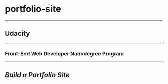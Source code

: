 # portfolio-site
---
## Udacity
---
### **Front-End Web Developer Nanodegree Program**
---
*Build a Portfolio Site*
---
